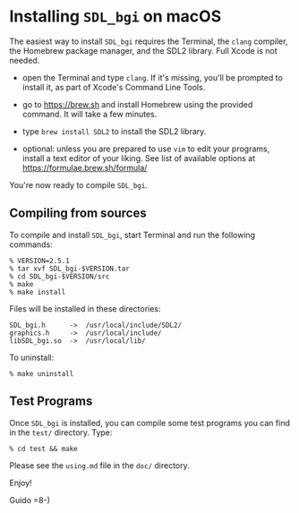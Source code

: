 # Installing `SDL_bgi` on macOS

The easiest way to install `SDL_bgi` requires the Terminal, the
`clang` compiler, the Homebrew package manager, and the SDL2 library.
Full Xcode is not needed.

- open the Terminal and type `clang`. If it's missing, you'll be
  prompted to install it, as part of Xcode's Command Line Tools.

- go to <https://brew.sh> and install Homebrew using the provided
  command. It will take a few minutes.

- type `brew install SDL2` to install the SDL2 library.

- optional: unless you are prepared to use `vim` to edit your
  programs, install a text editor of your liking. See list of
  available options at <https://formulae.brew.sh/formula/>

You're now ready to compile `SDL_bgi`.


## Compiling from sources

To compile and install `SDL_bgi`, start Terminal and run the following
commands:

    % VERSION=2.5.1
    % tar xvf SDL_bgi-$VERSION.tar
    % cd SDL_bgi-$VERSION/src
    % make
    % make install

Files will be installed in these directories:

    SDL_bgi.h      ->  /usr/local/include/SDL2/
    graphics.h     ->  /usr/local/include/
    libSDL_bgi.so  ->  /usr/local/lib/

To uninstall:

    % make uninstall


## Test Programs

Once `SDL_bgi` is installed, you can compile some test programs you
can find in the `test/` directory. Type:

    % cd test && make

Please see the `using.md` file in the `doc/` directory.

Enjoy!

Guido =8-)
